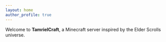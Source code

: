 ```yaml
---
layout: home
author_profile: true
---
```


Welcome to **TamrielCraft**, a Minecraft server inspired by the Elder Scrolls universe.
